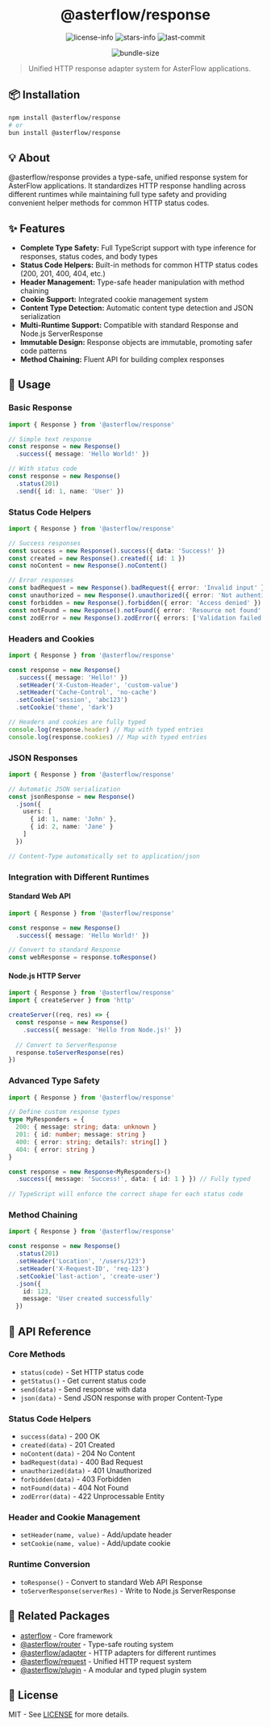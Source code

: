 <div align="center">

# @asterflow/response

![license-info](https://img.shields.io/github/license/AsterFlow/AsterFlow?style=for-the-badge&colorA=302D41&colorB=f9e2af&logoColor=f9e2af)
![stars-info](https://img.shields.io/github/stars/AsterFlow/AsterFlow?colorA=302D41&colorB=f9e2af&style=for-the-badge)
![last-commit](https://img.shields.io/github/last-commit/AsterFlow/AsterFlow?path=packages%2Fresponse&style=for-the-badge&colorA=302D41&colorB=b4befe)

![bundle-size](https://img.shields.io/bundlejs/size/@asterflow/response?style=for-the-badge&colorA=302D41&colorB=3ac97b)

</div>

> Unified HTTP response adapter system for AsterFlow applications.

## 📦 Installation

```bash
npm install @asterflow/response
# or
bun install @asterflow/response
```

## 💡 About

@asterflow/response provides a type-safe, unified response system for AsterFlow applications. It standardizes HTTP response handling across different runtimes while maintaining full type safety and providing convenient helper methods for common HTTP status codes.

## ✨ Features

- **Complete Type Safety:** Full TypeScript support with type inference for responses, status codes, and body types
- **Status Code Helpers:** Built-in methods for common HTTP status codes (200, 201, 400, 404, etc.)
- **Header Management:** Type-safe header manipulation with method chaining
- **Cookie Support:** Integrated cookie management system
- **Content Type Detection:** Automatic content type detection and JSON serialization
- **Multi-Runtime Support:** Compatible with standard Response and Node.js ServerResponse
- **Immutable Design:** Response objects are immutable, promoting safer code patterns
- **Method Chaining:** Fluent API for building complex responses

## 🚀 Usage

### Basic Response

```typescript
import { Response } from '@asterflow/response'

// Simple text response
const response = new Response()
  .success({ message: 'Hello World!' })

// With status code
const response = new Response()
  .status(201)
  .send({ id: 1, name: 'User' })
```

### Status Code Helpers

```typescript
import { Response } from '@asterflow/response'

// Success responses
const success = new Response().success({ data: 'Success!' })
const created = new Response().created({ id: 1 })
const noContent = new Response().noContent()

// Error responses
const badRequest = new Response().badRequest({ error: 'Invalid input' })
const unauthorized = new Response().unauthorized({ error: 'Not authenticated' })
const forbidden = new Response().forbidden({ error: 'Access denied' })
const notFound = new Response().notFound({ error: 'Resource not found' })
const zodError = new Response().zodError({ errors: ['Validation failed'] })
```

### Headers and Cookies

```typescript
import { Response } from '@asterflow/response'

const response = new Response()
  .success({ message: 'Hello!' })
  .setHeader('X-Custom-Header', 'custom-value')
  .setHeader('Cache-Control', 'no-cache')
  .setCookie('session', 'abc123')
  .setCookie('theme', 'dark')

// Headers and cookies are fully typed
console.log(response.header) // Map with typed entries
console.log(response.cookies) // Map with typed entries
```

### JSON Responses

```typescript
import { Response } from '@asterflow/response'

// Automatic JSON serialization
const jsonResponse = new Response()
  .json({ 
    users: [
      { id: 1, name: 'John' },
      { id: 2, name: 'Jane' }
    ]
  })

// Content-Type automatically set to application/json
```

### Integration with Different Runtimes

#### Standard Web API

```typescript
import { Response } from '@asterflow/response'

const response = new Response()
  .success({ message: 'Hello World!' })

// Convert to standard Response
const webResponse = response.toResponse()
```

#### Node.js HTTP Server

```typescript
import { Response } from '@asterflow/response'
import { createServer } from 'http'

createServer((req, res) => {
  const response = new Response()
    .success({ message: 'Hello from Node.js!' })
  
  // Convert to ServerResponse
  response.toServerResponse(res)
})
```

### Advanced Type Safety

```typescript
import { Response } from '@asterflow/response'

// Define custom response types
type MyResponders = {
  200: { message: string; data: unknown }
  201: { id: number; message: string }
  400: { error: string; details?: string[] }
  404: { error: string }
}

const response = new Response<MyResponders>()
  .success({ message: 'Success!', data: { id: 1 } }) // Fully typed
  
// TypeScript will enforce the correct shape for each status code
```

### Method Chaining

```typescript
import { Response } from '@asterflow/response'

const response = new Response()
  .status(201)
  .setHeader('Location', '/users/123')
  .setHeader('X-Request-ID', 'req-123')
  .setCookie('last-action', 'create-user')
  .json({ 
    id: 123, 
    message: 'User created successfully' 
  })
```

## 🔧 API Reference

### Core Methods

- `status(code)` - Set HTTP status code
- `getStatus()` - Get current status code
- `send(data)` - Send response with data
- `json(data)` - Send JSON response with proper Content-Type

### Status Code Helpers

- `success(data)` - 200 OK
- `created(data)` - 201 Created
- `noContent(data)` - 204 No Content
- `badRequest(data)` - 400 Bad Request
- `unauthorized(data)` - 401 Unauthorized
- `forbidden(data)` - 403 Forbidden
- `notFound(data)` - 404 Not Found
- `zodError(data)` - 422 Unprocessable Entity

### Header and Cookie Management

- `setHeader(name, value)` - Add/update header
- `setCookie(name, value)` - Add/update cookie

### Runtime Conversion

- `toResponse()` - Convert to standard Web API Response
- `toServerResponse(serverRes)` - Write to Node.js ServerResponse

## 🔗 Related Packages

- [asterflow](https://www.npmjs.com/package/asterflow) - Core framework
- [@asterflow/router](https://www.npmjs.com/package/@asterflow/router) - Type-safe routing system
- [@asterflow/adapter](https://www.npmjs.com/package/@asterflow/adapter) - HTTP adapters for different runtimes
- [@asterflow/request](https://www.npmjs.com/package/@asterflow/request) - Unified HTTP request system
- [@asterflow/plugin](https://www.npmjs.com/package/@asterflow/plugin) - A modular and typed plugin system

## 📄 License

MIT - See [LICENSE](https://github.com/AsterFlow/AsterFlow/blob/main/LICENSE) for more details.
